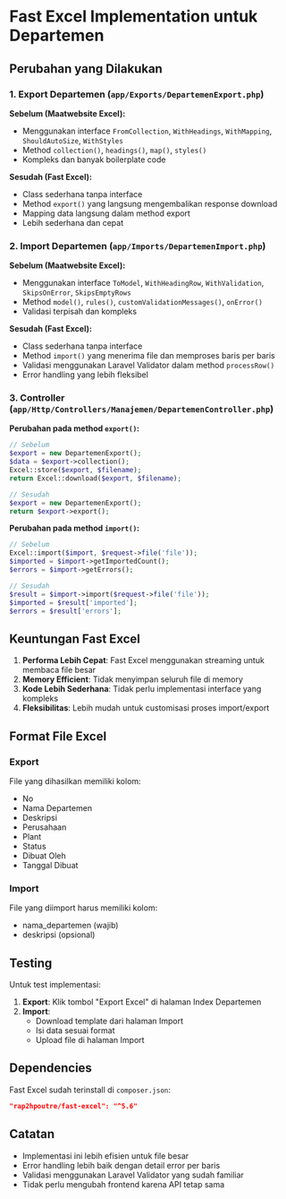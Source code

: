 # Fast Excel Implementation untuk Departemen

## Perubahan yang Dilakukan

### 1. Export Departemen (`app/Exports/DepartemenExport.php`)

**Sebelum (Maatwebsite Excel):**
- Menggunakan interface `FromCollection`, `WithHeadings`, `WithMapping`, `ShouldAutoSize`, `WithStyles`
- Method `collection()`, `headings()`, `map()`, `styles()`
- Kompleks dan banyak boilerplate code

**Sesudah (Fast Excel):**
- Class sederhana tanpa interface
- Method `export()` yang langsung mengembalikan response download
- Mapping data langsung dalam method export
- Lebih sederhana dan cepat

### 2. Import Departemen (`app/Imports/DepartemenImport.php`)

**Sebelum (Maatwebsite Excel):**
- Menggunakan interface `ToModel`, `WithHeadingRow`, `WithValidation`, `SkipsOnError`, `SkipsEmptyRows`
- Method `model()`, `rules()`, `customValidationMessages()`, `onError()`
- Validasi terpisah dan kompleks

**Sesudah (Fast Excel):**
- Class sederhana tanpa interface
- Method `import()` yang menerima file dan memproses baris per baris
- Validasi menggunakan Laravel Validator dalam method `processRow()`
- Error handling yang lebih fleksibel

### 3. Controller (`app/Http/Controllers/Manajemen/DepartemenController.php`)

**Perubahan pada method `export()`:**
```php
// Sebelum
$export = new DepartemenExport();
$data = $export->collection();
Excel::store($export, $filename);
return Excel::download($export, $filename);

// Sesudah
$export = new DepartemenExport();
return $export->export();
```

**Perubahan pada method `import()`:**
```php
// Sebelum
Excel::import($import, $request->file('file'));
$imported = $import->getImportedCount();
$errors = $import->getErrors();

// Sesudah
$result = $import->import($request->file('file'));
$imported = $result['imported'];
$errors = $result['errors'];
```

## Keuntungan Fast Excel

1. **Performa Lebih Cepat**: Fast Excel menggunakan streaming untuk membaca file besar
2. **Memory Efficient**: Tidak menyimpan seluruh file di memory
3. **Kode Lebih Sederhana**: Tidak perlu implementasi interface yang kompleks
4. **Fleksibilitas**: Lebih mudah untuk customisasi proses import/export

## Format File Excel

### Export
File yang dihasilkan memiliki kolom:
- No
- Nama Departemen
- Deskripsi
- Perusahaan
- Plant
- Status
- Dibuat Oleh
- Tanggal Dibuat

### Import
File yang diimport harus memiliki kolom:
- nama_departemen (wajib)
- deskripsi (opsional)

## Testing

Untuk test implementasi:

1. **Export**: Klik tombol "Export Excel" di halaman Index Departemen
2. **Import**: 
   - Download template dari halaman Import
   - Isi data sesuai format
   - Upload file di halaman Import

## Dependencies

Fast Excel sudah terinstall di `composer.json`:
```json
"rap2hpoutre/fast-excel": "^5.6"
```

## Catatan

- Implementasi ini lebih efisien untuk file besar
- Error handling lebih baik dengan detail error per baris
- Validasi menggunakan Laravel Validator yang sudah familiar
- Tidak perlu mengubah frontend karena API tetap sama 